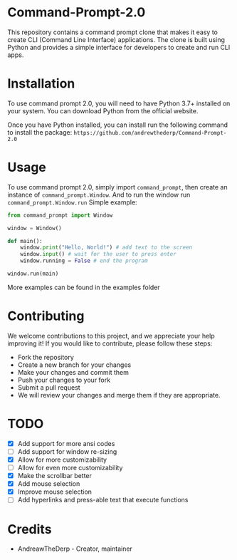 # Command-Prompt-2.0
This repository contains a command prompt clone that makes it easy to create CLI (Command Line Interface) applications. The clone is built using Python and provides a simple interface for developers to create and run CLI apps.

# Installation
To use command prompt 2.0, you will need to have Python 3.7+ installed on your system. You can download Python from the official website.

Once you have Python installed, you can install run the following command to install the package:
`https://github.com/andrewthederp/Command-Prompt-2.0`

# Usage
To use command prompt 2.0, simply import `command_prompt`, then create an instance of `command_prompt.Window`. And to run the window run `command_prompt.Window.run`
Simple example:
~~~py
from command_prompt import Window

window = Window()

def main():
	window.print("Hello, World!") # add text to the screen
	window.input() # wait for the user to press enter
	window.running = False # end the program

window.run(main)
~~~
More examples can be found in the examples folder

# Contributing
We welcome contributions to this project, and we appreciate your help improving it! If you would like to contribute, please follow these steps:

* Fork the repository
* Create a new branch for your changes
* Make your changes and commit them
* Push your changes to your fork
* Submit a pull request
* We will review your changes and merge them if they are appropriate.

# TODO
- [x] Add support for more ansi codes
- [ ] Add support for window re-sizing
- [x] Allow for more customizability
- [ ] Allow for even more customizability
- [x] Make the scrollbar better
- [x] Add mouse selection
- [x] Improve mouse selection
- [ ] Add hyperlinks and press-able text that execute functions

# Credits
* AndreawTheDerp - Creator, maintainer
